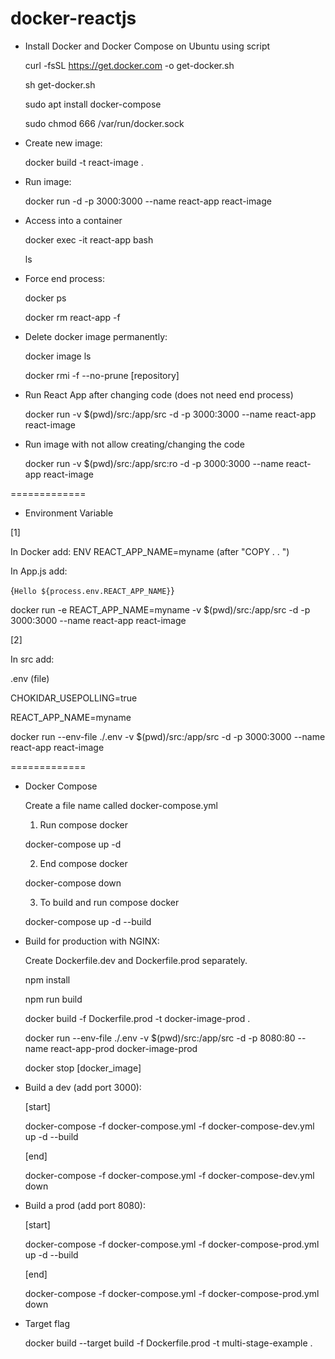 # docker-reactjs

- Install Docker and Docker Compose on Ubuntu using script

  curl -fsSL https://get.docker.com -o get-docker.sh

  sh get-docker.sh

  sudo apt  install docker-compose

  sudo chmod 666 /var/run/docker.sock


- Create new image:

  docker build -t react-image .

- Run image:

  docker run -d -p 3000:3000 --name react-app react-image

- Access into a container

  docker exec -it react-app bash

  ls 

- Force end process:

  docker ps

  docker rm react-app -f

- Delete docker image permanently:

  docker image ls

  docker rmi -f --no-prune [repository]

- Run React App after changing code (does not need end process) 

  docker run -v $(pwd)/src:/app/src -d -p 3000:3000 --name react-app react-image

- Run image with not allow creating/changing the code

  docker run -v $(pwd)/src:/app/src:ro -d -p 3000:3000 --name react-app react-image

=============

- Environment Variable

[1]

In Docker add: ENV REACT_APP_NAME=myname (after "COPY . . ")

In App.js add: <p>{`Hello ${process.env.REACT_APP_NAME}`}</p>

docker run -e REACT_APP_NAME=myname -v $(pwd)/src:/app/src -d -p 3000:3000 --name react-app react-image

[2]

In src add: 

.env (file)

CHOKIDAR_USEPOLLING=true

REACT_APP_NAME=myname

docker run --env-file ./.env -v $(pwd)/src:/app/src -d -p 3000:3000 --name react-app react-image

=============

- Docker Compose

  Create a file name called docker-compose.yml

  1. Run compose docker

  docker-compose up -d

  2. End compose docker

  docker-compose down

  3. To build and run compose docker

  docker-compose up -d --build

- Build for production with NGINX:

  Create Dockerfile.dev and Dockerfile.prod separately.

  npm install

  npm run build

  docker build -f Dockerfile.prod -t docker-image-prod .

  docker run --env-file ./.env -v $(pwd)/src:/app/src -d -p 8080:80 --name react-app-prod docker-image-prod

  docker stop [docker_image]

- Build a dev (add port 3000):

  [start]

  docker-compose -f docker-compose.yml -f docker-compose-dev.yml up -d --build

  [end]

  docker-compose -f docker-compose.yml -f docker-compose-dev.yml down

- Build a prod (add port 8080):

  [start]

  docker-compose -f docker-compose.yml -f docker-compose-prod.yml up -d --build

  [end]

  docker-compose -f docker-compose.yml -f docker-compose-prod.yml down 

- Target flag

  docker build --target build -f Dockerfile.prod -t multi-stage-example .
